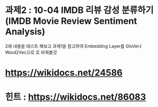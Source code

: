 # 과제2 : 10-04 IMDB 리뷰 감성 분류하기(IMDB Movie Review Sentiment Analysis)

2에 내용을 테스트 해보고 과제1을 참고하여 Embedding Layer를 GloVe나 Word2Vec으로 로 바꿔볼것

# https://wikidocs.net/24586
# 힌트 : https://wikidocs.net/86083
